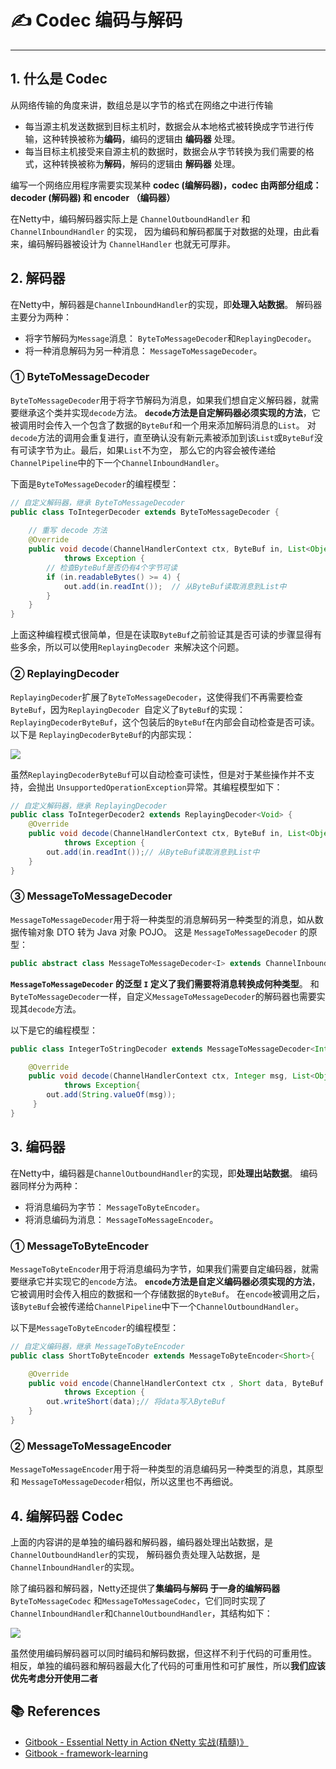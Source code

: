 # ✍ Codec 编码与解码

---

## 1. 什么是 Codec

从网络传输的角度来讲，数组总是以字节的格式在网络之中进行传输

- 每当源主机发送数据到目标主机时，数据会从本地格式被转换成字节进行传输，这种转换被称为**编码**，编码的逻辑由 **编码器** 处理。 
- 每当目标主机接受来自源主机的数据时，数据会从字节转换为我们需要的格式，这种转换被称为**解码**，解码的逻辑由 **解码器** 处理。

编写一个网络应用程序需要实现某种 **codec (编解码器)，codec 由两部分组成：decoder (解码器) 和 encoder （编码器）**

在Netty中，编码解码器实际上是 `ChannelOutboundHandler` 和 `ChannelInboundHandler` 的实现， 因为编码和解码都属于对数据的处理，由此看来，编码解码器被设计为 `ChannelHandler` 也就无可厚非。

## 2. 解码器

在Netty中，解码器是`ChannelInboundHandler`的实现，即**处理入站数据**。 解码器主要分为两种：

- 将字节解码为`Message`消息： `ByteToMessageDecoder`和`ReplayingDecoder`。
- 将一种消息解码为另一种消息： `MessageToMessageDecoder`。

### ① ByteToMessageDecoder

`ByteToMessageDecoder`用于将字节解码为消息，如果我们想自定义解码器，就需要继承这个类并实现`decode`方法。 **`decode`方法是自定解码器必须实现的方法**，它被调用时会传入一个包含了数据的`ByteBuf`和一个用来添加解码消息的`List`。 对`decode`方法的调用会重复进行，直至确认没有新元素被添加到该`List`或`ByteBuf`没有可读字节为止。最后，如果`List`不为空， 那么它的内容会被传递给`ChannelPipeline`中的下一个`ChannelInboundHandler`。

下面是`ByteToMessageDecoder`的编程模型：

```java
// 自定义解码器，继承 ByteToMessageDecoder
public class ToIntegerDecoder extends ByteToMessageDecoder {  
	
    // 重写 decode 方法
    @Override
    public void decode(ChannelHandlerContext ctx, ByteBuf in, List<Object> out)
            throws Exception {
        // 检查ByteBuf是否仍有4个字节可读
        if (in.readableBytes() >= 4) {  
            out.add(in.readInt());  // 从ByteBuf读取消息到List中
        }
    }
}
```

上面这种编程模式很简单，但是在读取`ByteBuf`之前验证其是否可读的步骤显得有些多余，所以可以使用`ReplayingDecoder `来解决这个问题。

### ② ReplayingDecoder

`ReplayingDecoder`扩展了`ByteToMessageDecoder`，这使得我们不再需要检查`ByteBuf`，因为`ReplayingDecoder `自定义了`ByteBuf`的实现：`ReplayingDecoderByteBuf`，这个包装后的`ByteBuf`在内部会自动检查是否可读。以下是 `ReplayingDecoderByteBuf`的内部实现：

![](https://gitee.com/veal98/images/raw/master/img/20201214112401.png)

虽然`ReplayingDecoderByteBuf`可以自动检查可读性，但是对于某些操作并不支持，会抛出 `UnsupportedOperationException`异常。其编程模型如下：

```java
// 自定义解码器，继承 ReplayingDecoder
public class ToIntegerDecoder2 extends ReplayingDecoder<Void> {
    @Override
    public void decode(ChannelHandlerContext ctx, ByteBuf in, List<Object> out)
            throws Exception {
        out.add(in.readInt());// 从ByteBuf读取消息到List中
    }
}
```

### ③ MessageToMessageDecoder

`MessageToMessageDecoder`用于将一种类型的消息解码另一种类型的消息，如从数据传输对象 DTO 转为 Java 对象 POJO。 这是 `MessageToMessageDecoder` 的原型：

```java
public abstract class MessageToMessageDecoder<I> extends ChannelInboundHandlerAdapter
```

**`MessageToMessageDecoder` 的泛型 `I` 定义了我们需要将消息转换成何种类型**。 和`ByteToMessageDecoder`一样，自定义`MessageToMessageDecoder`的解码器也需要实现其`decode`方法。

以下是它的编程模型：

```java
public class IntegerToStringDecoder extends MessageToMessageDecoder<Integer> {

    @Override
    public void decode(ChannelHandlerContext ctx, Integer msg, List<Object> out)
            throws Exception{
        out.add(String.valueOf(msg));
     }
}
```

## 3. 编码器

在Netty中，编码器是`ChannelOutboundHandler`的实现，即**处理出站数据**。 编码器同样分为两种：

- 将消息编码为字节： `MessageToByteEncoder`。
- 将消息编码为消息： `MessageToMessageEncoder`。

### ① MessageToByteEncoder

`MessageToByteEncoder`用于将消息编码为字节，如果我们需要自定编码器，就需要继承它并实现它的`encode`方法。 **`encode`方法是自定义编码器必须实现的方法**，它被调用时会传入相应的数据和一个存储数据的`ByteBuf`。 在`encode`被调用之后，该`ByteBuf`会被传递给`ChannelPipeline`中下一个`ChannelOutboundHandler`。

以下是`MessageToByteEncoder`的编程模型：

```java
// 自定义编码器，继承 MessageToByteEncoder
public class ShortToByteEncoder extends MessageToByteEncoder<Short>{  

    @Override
    public void encode(ChannelHandlerContext ctx , Short data, ByteBuf out)
            throws Exception {
        out.writeShort(data);// 将data写入ByteBuf   
    }
}
```

### ② MessageToMessageEncoder

`MessageToMessageEncoder`用于将一种类型的消息编码另一种类型的消息，其原型和 `MessageToMessageDecoder`相似，所以这里也不再细说。

## 4. 编解码器 Codec

上面的内容讲的是单独的编码器和解码器，编码器处理出站数据，是`ChannelOutboundHandler`的实现， 解码器负责处理入站数据，是`ChannelInboundHandler`的实现。

除了编码器和解码器，Netty还提供了**集编码与解码 于一身的编解码器** `ByteToMessageCodec` 和`MessageToMessageCodec`，它们同时实现了`ChannelInboundHandler`和`ChannelOutboundHandler`，其结构如下：

![](https://gitee.com/veal98/images/raw/master/img/20201214113007.png)

虽然使用编码解码器可以同时编码和解码数据，但这样不利于代码的可重用性。 相反，单独的编码器和解码器最大化了代码的可重用性和可扩展性，所以**我们应该优先考虑分开使用二者**

## 📚 References

- [Gitbook - Essential Netty in Action 《Netty 实战(精髓)》](https://waylau.com/essential-netty-in-action/GETTING%20STARTED/A%20Closer%20Look%20at%20ChannelHandlers.html)
- [Gitbook - framework-learning](https://qsjzwithguang19forever.gitee.io/framework-learning/gitbook_doc/netty-learning/ByteBuf%E5%AE%B9%E5%99%A8.html)